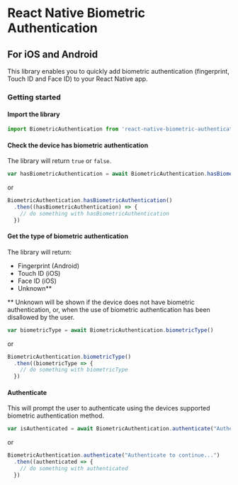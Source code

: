 # React Native Biometric Authentication
## For iOS and Android

This library enables you to quickly add biometric authentication (fingerprint, Touch ID and Face ID) to your React Native app.

### Getting started

#### Import the library
```javascript
import BiometricAuthentication from 'react-native-biometric-authentication';
```

#### Check the device has biometric authentication

The library will return `true` or `false`.

```javascript
var hasBiometricAuthentication = await BiometricAuthentication.hasBiometricAuthentication()
```
or 
```javascript
BiometricAuthentication.hasBiometricAuthentication()
  .then((hasBiometricAuthentication) => {
    // do something with hasBiometricAuthentication
  }) 
```

#### Get the type of biometric authentication

The library will return:
- Fingerprint (Android)
- Touch ID (iOS)
- Face ID (iOS)
- Unknown**

** Unknown will be shown if the device does not have biometric authentication, or, when the use of biometric authentication has been disallowed by the user.

```javascript
var biometricType = await BiometricAuthentication.biometricType()
```
or 
```javascript
BiometricAuthentication.biometricType()
  .then((biometricType => {
    // do something with biometricType
  }) 
```

#### Authenticate

This will prompt the user to authenticate using the devices supported biometric authentication method.

```javascript
var isAuthenticated = await BiometricAuthentication.authenticate("Authenticate to continue...")
```
or 
```javascript
BiometricAuthentication.authenticate("Authenticate to continue...")
  .then((authenticated => {
    // do something with authenticated
  }) 
```